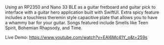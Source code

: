 Using an RP2350 and Nano 33 BLE as a guitar fretboard and guitar pick to interface with a guitar hero application built with SwiftUI. Extra spicy feature includes a touchless theremin style capacitive plate that allows you to have a whammy bar for your guitar. Songs featured include Smells like Teen Spirit, Bohemian Rhapsody, and Time.

Live Demo:
https://www.youtube.com/watch?v=EAl6Mc41Y_o&t=259s
